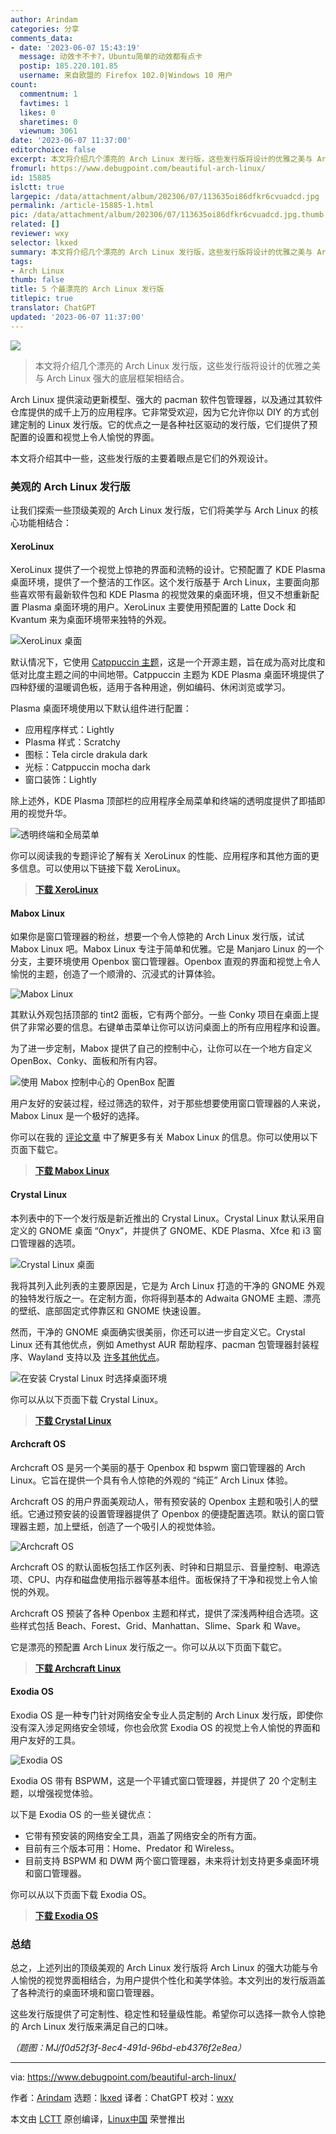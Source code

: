 ```yaml
---
author: Arindam
categories: 分享
comments_data:
- date: '2023-06-07 15:43:19'
  message: 动效卡不卡?，Ubuntu简单的动效都有点卡
  postip: 185.220.101.85
  username: 来自欧盟的 Firefox 102.0|Windows 10 用户
count:
  commentnum: 1
  favtimes: 1
  likes: 0
  sharetimes: 0
  viewnum: 3061
date: '2023-06-07 11:37:00'
editorchoice: false
excerpt: 本文将介绍几个漂亮的 Arch Linux 发行版，这些发行版将设计的优雅之美与 Arch Linux 强大的底层框架相结合。
fromurl: https://www.debugpoint.com/beautiful-arch-linux/
id: 15885
islctt: true
largepic: /data/attachment/album/202306/07/113635oi86dfkr6cvuadcd.jpg
permalink: /article-15885-1.html
pic: /data/attachment/album/202306/07/113635oi86dfkr6cvuadcd.jpg.thumb.jpg
related: []
reviewer: wxy
selector: lkxed
summary: 本文将介绍几个漂亮的 Arch Linux 发行版，这些发行版将设计的优雅之美与 Arch Linux 强大的底层框架相结合。
tags:
- Arch Linux
thumb: false
title: 5 个最漂亮的 Arch Linux 发行版
titlepic: true
translator: ChatGPT
updated: '2023-06-07 11:37:00'
---
```


![](/data/attachment/album/202306/07/113635oi86dfkr6cvuadcd.jpg)



> 
> 本文将介绍几个漂亮的 Arch Linux 发行版，这些发行版将设计的优雅之美与 Arch Linux 强大的底层框架相结合。
> 
> 
> 


Arch Linux 提供滚动更新模型、强大的 pacman 软件包管理器，以及通过其软件仓库提供的成千上万的应用程序。它非常受欢迎，因为它允许你以 DIY 的方式创建定制的 Linux 发行版。它的优点之一是各种社区驱动的发行版，它们提供了预配置的设置和视觉上令人愉悦的界面。


本文将介绍其中一些，这些发行版的主要着眼点是它们的外观设计。


### 美观的 Arch Linux 发行版


让我们探索一些顶级美观的 Arch Linux 发行版，它们将美学与 Arch Linux 的核心功能相结合：


#### XeroLinux


XeroLinux 提供了一个视觉上惊艳的界面和流畅的设计。它预配置了 KDE Plasma 桌面环境，提供了一个整洁的工作区。这个发行版基于 Arch Linux，主要面向那些喜欢带有最新软件包和 KDE Plasma 的视觉效果的桌面环境，但又不想重新配置 Plasma 桌面环境的用户。XeroLinux 主要使用预配置的 Latte Dock 和 Kvantum 来为桌面环境带来独特的外观。


![XeroLinux 桌面](/data/attachment/album/202306/07/113830lh82l6alhfah4oz6.jpg)


默认情况下，它使用 [Catppuccin 主题](https://catppuccin-website.vercel.app/)，这是一个开源主题，旨在成为高对比度和低对比度主题之间的中间地带。Catppuccin 主题为 KDE Plasma 桌面环境提供了四种舒缓的温暖调色板，适用于各种用途，例如编码、休闲浏览或学习。


Plasma 桌面环境使用以下默认组件进行配置：


* 应用程序样式：Lightly
* Plasma 样式：Scratchy
* 图标：Tela circle drakula dark
* 光标：Catppuccin mocha dark
* 窗口装饰：Lightly


除上述外，KDE Plasma 顶部栏的应用程序全局菜单和终端的透明度提供了即插即用的视觉升华。


![透明终端和全局菜单](/data/attachment/album/202306/07/113839pzsldc9w6hzsr009.jpg)


你可以阅读我的专题评论了解有关 XeroLinux 的性能、应用程序和其他方面的更多信息。可以使用以下链接下载 XeroLinux。



> 
> **[下载 XeroLinux](https://xerolinux.xyz/)**
> 
> 
> 


#### Mabox Linux


如果你是窗口管理器的粉丝，想要一个令人惊艳的 Arch Linux 发行版，试试 Mabox Linux 吧。Mabox Linux 专注于简单和优雅。它是 Manjaro Linux 的一个分支，主要环境使用 Openbox 窗口管理器。Openbox 直观的界面和视觉上令人愉悦的主题，创造了一个顺滑的、沉浸式的计算体验。


![Mabox Linux](/data/attachment/album/202306/07/113847z69sqtu86mj6295s.jpg)


其默认外观包括顶部的 tint2 面板，它有两个部分。一些 Conky 项目在桌面上提供了非常必要的信息。右键单击菜单让你可以访问桌面上的所有应用程序和设置。


为了进一步定制，Mabox 提供了自己的控制中心，让你可以在一个地方自定义 OpenBox、Conky、面板和所有内容。


![使用 Mabox 控制中心的 OpenBox 配置](/data/attachment/album/202306/07/113932r2hp4ppd2pbphms3.jpg)


用户友好的安装过程，经过筛选的软件，对于那些想要使用窗口管理器的人来说，Mabox Linux 是一个极好的选择。


你可以在我的 [评论文章](https://www.debugpoint.com/mabox-linux-2022/) 中了解更多有关 Mabox Linux 的信息。你可以使用以下页面下载它。



> 
> **[下载 Mabox Linux](https://maboxlinux.org/)**
> 
> 
> 


#### Crystal Linux


本列表中的下一个发行版是新近推出的 Crystal Linux。Crystal Linux 默认采用自定义的 GNOME 桌面 “Onyx”，并提供了 GNOME、KDE Plasma、Xfce 和 i3 窗口管理器的选项。


![Crystal Linux 桌面](/data/attachment/album/202306/07/113943l3ktl3vattaezkjl.jpg)


我将其列入此列表的主要原因是，它是为 Arch Linux 打造的干净的 GNOME 外观的独特发行版之一。在定制方面，你将得到基本的 Adwaita GNOME 主题、漂亮的壁纸、底部固定式停靠区和 GNOME 快速设置。


然而，干净的 GNOME 桌面确实很美丽，你还可以进一步自定义它。Crystal Linux 还有其他优点，例如 Amethyst AUR 帮助程序、pacman 包管理器封装程序、Wayland 支持以及 [许多其他优点](https://getcryst.al/site/docs/amethyst/getting-started)。


![在安装 Crystal Linux 时选择桌面环境](/data/attachment/album/202306/07/113953ab56bebilyzmyb0o.jpg)


你可以从以下页面下载 Crystal Linux。



> 
> **[下载 Crystal Linux](https://getcryst.al/site)**
> 
> 
> 


#### Archcraft OS


Archcraft OS 是另一个美丽的基于 Openbox 和 bspwm 窗口管理器的 Arch Linux。它旨在提供一个具有令人惊艳的外观的 “纯正” Arch Linux 体验。


Archcraft OS 的用户界面美观动人，带有预安装的 Openbox 主题和吸引人的壁纸。它通过预安装的设置管理器提供了 Openbox 的便捷配置选项。默认的窗口管理器主题，加上壁纸，创造了一个吸引人的视觉体验。


![Archcraft OS](/data/attachment/album/202306/07/114011faj0yd59ca06djc6.jpg)


Archcraft OS 的默认面板包括工作区列表、时钟和日期显示、音量控制、电源选项、CPU、内存和磁盘使用指示器等基本组件。面板保持了干净和视觉上令人愉悦的外观。


Archcraft OS 预装了各种 Openbox 主题和样式，提供了深浅两种组合选项。这些样式包括 Beach、Forest、Grid、Manhattan、Slime、Spark 和 Wave。


它是漂亮的预配置 Arch Linux 发行版之一。你可以从以下页面下载它。



> 
> **[下载 Archcraft Linux](https://archcraft.io/)**
> 
> 
> 


#### Exodia OS


Exodia OS 是一种专门针对网络安全专业人员定制的 Arch Linux 发行版，即使你没有深入涉足网络安全领域，你也会欣赏 Exodia OS 的视觉上令人愉悦的界面和用户友好的工具。


![Exodia OS](/data/attachment/album/202306/07/114020i55ax7pp5emze67g.jpg)


Exodia OS 带有 BSPWM，这是一个平铺式窗口管理器，并提供了 20 个定制主题，以增强视觉体验。


以下是 Exodia OS 的一些关键优点：


* 它带有预安装的网络安全工具，涵盖了网络安全的所有方面。
* 目前有三个版本可用：Home、Predator 和 Wireless。
* 目前支持 BSPWM 和 DWM 两个窗口管理器，未来将计划支持更多桌面环境和窗口管理器。


你可以从以下页面下载 Exodia OS。



> 
> **[下载 Exodia OS](https://exodia-os.github.io/exodia-website/)**
> 
> 
> 


### 总结


总之，上述列出的顶级美观的 Arch Linux 发行版将 Arch Linux 的强大功能与令人愉悦的视觉界面相结合，为用户提供个性化和美学体验。本文列出的发行版涵盖了各种流行的桌面环境和窗口管理器。


这些发行版提供了可定制性、稳定性和轻量级性能。希望你可以选择一款令人惊艳的 Arch Linux 发行版来满足自己的口味。


*（题图：MJ/f0d52f3f-8ec4-491d-96bd-eb4376f2e8ea）*




---


via: <https://www.debugpoint.com/beautiful-arch-linux/>


作者：[Arindam](https://www.debugpoint.com/author/admin1/) 选题：[lkxed](https://github.com/lkxed/) 译者：ChatGPT 校对：[wxy](https://github.com/wxy)


本文由 [LCTT](https://github.com/LCTT/TranslateProject) 原创编译，[Linux中国](https://linux.cn/) 荣誉推出